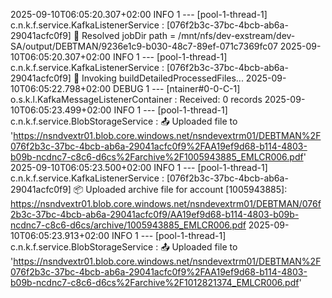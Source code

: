 2025-09-10T06:05:20.307+02:00  INFO 1 --- [pool-1-thread-1] c.n.k.f.service.KafkaListenerService     : [076f2b3c-37bc-4bcb-ab6a-29041acfc0f9] 📂 Resolved jobDir path = /mnt/nfs/dev-exstream/dev-SA/output/DEBTMAN/9236e1c9-b030-48c7-89ef-071c7369fc07
2025-09-10T06:05:20.307+02:00  INFO 1 --- [pool-1-thread-1] c.n.k.f.service.KafkaListenerService     : [076f2b3c-37bc-4bcb-ab6a-29041acfc0f9] 🔄 Invoking buildDetailedProcessedFiles...
2025-09-10T06:05:22.798+02:00 DEBUG 1 --- [ntainer#0-0-C-1] o.s.k.l.KafkaMessageListenerContainer    : Received: 0 records
2025-09-10T06:05:23.499+02:00  INFO 1 --- [pool-1-thread-1] c.n.k.f.service.BlobStorageService       : 📤 Uploaded file to 'https://nsndvextr01.blob.core.windows.net/nsndevextrm01/DEBTMAN%2F076f2b3c-37bc-4bcb-ab6a-29041acfc0f9%2FAA19ef9d68-b114-4803-b09b-ncdnc7-c8c6-d6cs%2Farchive%2F1005943885_EMLCR006.pdf'
2025-09-10T06:05:23.500+02:00  INFO 1 --- [pool-1-thread-1] c.n.k.f.service.KafkaListenerService     : [076f2b3c-37bc-4bcb-ab6a-29041acfc0f9] 📦 Uploaded archive file for account [1005943885]: https://nsndvextr01.blob.core.windows.net/nsndevextrm01/DEBTMAN/076f2b3c-37bc-4bcb-ab6a-29041acfc0f9/AA19ef9d68-b114-4803-b09b-ncdnc7-c8c6-d6cs/archive/1005943885_EMLCR006.pdf
2025-09-10T06:05:23.913+02:00  INFO 1 --- [pool-1-thread-1] c.n.k.f.service.BlobStorageService       : 📤 Uploaded file to 'https://nsndvextr01.blob.core.windows.net/nsndevextrm01/DEBTMAN%2F076f2b3c-37bc-4bcb-ab6a-29041acfc0f9%2FAA19ef9d68-b114-4803-b09b-ncdnc7-c8c6-d6cs%2Farchive%2F1012821374_EMLCR006.pdf'
